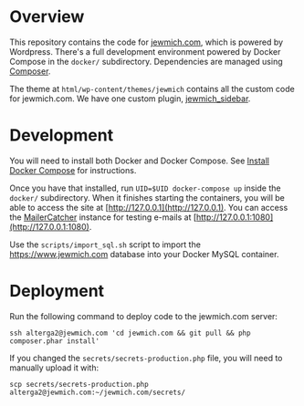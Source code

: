 # Overview

This repository contains the code for [jewmich.com](http://www.jewmich.com), which is powered by Wordpress. There's a full development environment powered by Docker Compose in the `docker/` subdirectory. Dependencies are managed using [Composer](https://getcomposer.org/).  

The theme at `html/wp-content/themes/jewmich` contains all the custom code for jewmich.com. We
have one custom plugin, [jewmich_sidebar](https://github.com/jewmich/jewmich_sidebar).

# Development

You will need to install both Docker and Docker Compose.  See [Install Docker Compose](https://docs.docker.com/compose/install/) for instructions.

Once you have that installed, run `UID=$UID docker-compose up` inside the `docker/` subdirectory. When it finishes starting the containers, you will be able to access the site at [http://127.0.0.1](http://127.0.0.1). You can access the [MailerCatcher](https://mailcatcher.me/) instance for testing e-mails at [http://127.0.0.1:1080](http://127.0.0.1:1080).

Use the `scripts/import_sql.sh` script to import the https://www.jewmich.com database into your Docker MySQL container.

# Deployment

Run the following command to deploy code to the jewmich.com server:

```
ssh alterga2@jewmich.com 'cd jewmich.com && git pull && php composer.phar install'
```

If you changed the `secrets/secrets-production.php` file, you will need to manually upload it with:

```
scp secrets/secrets-production.php alterga2@jewmich.com:~/jewmich.com/secrets/
```
